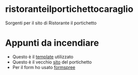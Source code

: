 # ristoranteilportichettocaraglio
Sorgenti per il sito di Ristorante il portichetto

# Appunti da incendiare
- Questo è il [template](https://themewagon.com/themes/free-bootstrap-4-html5-responsive-restaurant-website-template-feliciano/) utilizzato
- Questo è il vecchio [sito](https://www.ristoranteilportichettocaraglio.it) del portichetto
- Per il form ho usato [formspree](https://formspree.io)
